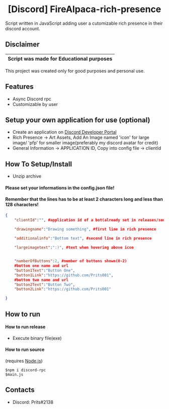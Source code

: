 <h1 align="center">[Discord] FireAlpaca-rich-presence</h1>
Script written in JavaScript adding user a cutomizable rich presence in their discord account.

## Disclaimer

|Script was made for Educational purposes|
|-------------------------------------------------|
This project was created only for good purposes and personal use.

## Features
- Async Discord rpc
- Customizable by user
## Setup your own application for use (optional)
- Create an application on [Discord Developer Portal](https://discord.com/developers/applications)
- Rich Presence -> Art Assets, Add An Image named 'icon' for large image/ 'pfp' for smaller image(preferably my discord avatar for credit)
- General Information -> APPLICATION ID, Copy into config file -> clientId
## How To Setup/Install
- Unzip archive

#### Please set your informations in the config.json file!
#### Remember that the lines has to be at least 2 characters long and less than 128 characters!
```json
{
    "clientId":"", #application id of a bot(already set in releases/source code)

    "drawingname":"Drawing something", #first line in rich presence
    
    "additionalinfo":"Bottom text", #second line in rich presence

    "largeimagetext":":)", #text when hovering above icon


    "numberOfButtons":2, #number of buttons shown(0-2)
    #button one name and url
    "button1Text":"Button One", 
    "button1Link":"https://github.com/Prits001",
    #button two name and url
    "button2Text":"Button Two",
    "button2Link":"https://github.com/Prits001"

}
```
## How to run
#### How to run release
- Execute binary file(exe)

#### How to run source
(requires [Node.js](https://nodejs.org))
```
$npm i discord-rpc
$main.js
```
## Contacts
- Discord: Prits#2138
